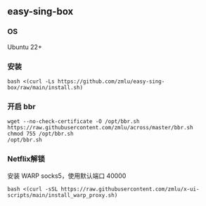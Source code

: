 ## easy-sing-box

### OS
Ubuntu 22+

### 安装

```shell
bash <(curl -Ls https://github.com/zmlu/easy-sing-box/raw/main/install.sh)
```

### 开启 bbr

```shell
wget --no-check-certificate -O /opt/bbr.sh https://raw.githubusercontent.com/zmlu/across/master/bbr.sh
chmod 755 /opt/bbr.sh
/opt/bbr.sh
```

### Netflix解锁

安装 WARP socks5，使用默认端口 40000

```shell
bash <(curl -sSL https://raw.githubusercontent.com/zmlu/x-ui-scripts/main/install_warp_proxy.sh)
```